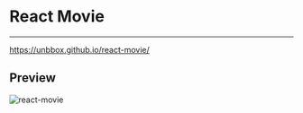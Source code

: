 # React Movie

---

https://unbbox.github.io/react-movie/

## Preview
![react-movie](https://github.com/user-attachments/assets/701162f1-6f69-4918-b351-8ce1a45d66a4)
